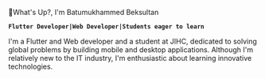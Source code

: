 🐾What's Up?, I'm Batumukhammed Beksultan

**`Flutter Developer|Web Developer|Students eager to learn`**

I'm a Flutter and Web developer and a student at JIHC, dedicated to solving global problems by building mobile and desktop applications. Although I'm relatively new to the IT industry, I'm enthusiastic about learning innovative technologies.
